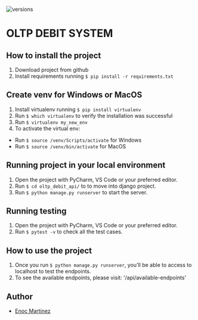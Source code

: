 ![versions](https://img.shields.io/pypi/pyversions/pybadges.svg)

# OLTP DEBIT SYSTEM

## How to install the project

1. Download project from github
2. Install requirements running `$ pip install -r requirements.txt`

## Create venv for Windows or MacOS

1. Install virtualenv running `$ pip install virtualenv`
2. Run `$ which virtualenv` to verify the installation was successful
3. Run `$ virtualenv my_new_env`
4. To activate the virtual env:

- Run `$ source /venv/Scripts/activate` for Windows
- Run `$ source /venv/bin/activate` for MacOS

## Running project in your local environment

1. Open the project with PyCharm, VS Code or your preferred editor.
2. Run `$ cd oltp_debit_api/` to to move into django project.
3. Run `$ python manage.py runserver` to start the server.

## Running testing

1. Open the project with PyCharm, VS Code or your preferred editor.
2. Run `$ pytest -v` to check all the test cases.

## How to use the project

1. Once you run `$ python manage.py runserver`, you'll be able to access to localhost to test the endpoints.
2. To see the available endpoints, please visit: '/api/available-endpoints'

## Author

- [Enoc Martinez](https://github.com/enoc14)
